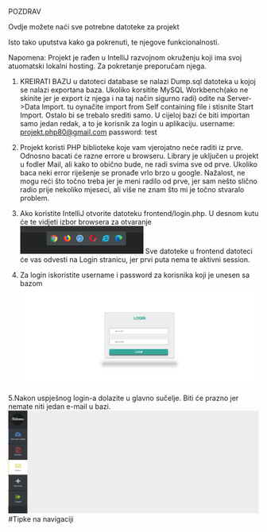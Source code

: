 POZDRAV

Ovdje možete naći sve potrebne datoteke za projekt

Isto tako uputstva kako ga pokrenuti, te njegove funkcionalnosti.

Napomena: Projekt je rađen u IntelliJ razvojnom okruženju koji ima svoj atuomatski lokalni hosting. Za pokretanje preporučam njega.

1. KREIRATI BAZU
u datoteci database se nalazi Dump.sql datoteka u kojoj se nalazi exportana baza. 
Ukoliko korsitite MySQL Workbench(ako ne skinite jer je export iz njega i na taj način sigurno radi) odite na Server->Data Import. tu oynačite import from Self containing file i stisnite Start Import.
Ostalo bi se trebalo srediti samo.
U cijeloj bazi će biti importan samo jedan redak, a to je korisnik za login u aplikaciju. 
  username: projekt.php80@gmail.com
  password: test
  
2. Projekt koristi PHP biblioteke koje vam vjerojatno neće raditi iz prve. Odnosno bacati će razne errore u browseru. Library je uključen u projekt u fodler Mail, 
ali kako to obično bude, ne radi svima sve od prve. Ukoliko baca neki error riješenje se pronađe vrlo brzo u google. Nažalost, ne mogu reći što točno treba jer je meni radilo od prve, jer sam nešto slično radio prije nekoliko mjeseci, ali više ne znam što mi je točno stvaralo problem.
    
3. Ako koristite IntelliJ otvorite datoteku frontend/login.php. U desnom kutu će te vidjeti izbor browsera za otvaranje
![Browsers](/images/browseri.png)
  Sve datoteke u frontend datoteci će vas odvesti na Login stranicu, jer prvi puta nema te aktivni session.

4. Za login iskoristite username i password za korisnika koji je unesen sa bazom
![Login](/images/login.png)

5.Nakon uspješnog login-a dolazite u glavno sučelje. Biti će prazno jer nemate niti jedan e-mail u bazi.
![Sucelje](/images/sucelje.png)
#Tipke na navigaciji


